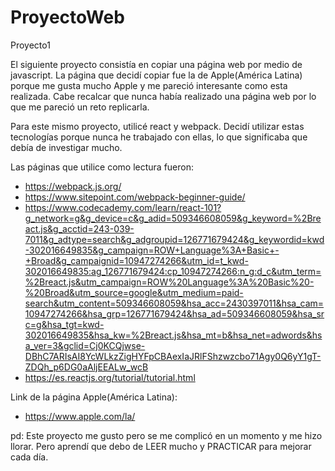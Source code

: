 # ProyectoWeb
Proyecto1

El siguiente proyecto consistía en copiar una página web por medio de javascript. La página que decidí copiar fue la de Apple(América Latina) porque me gusta mucho Apple y me pareció interesante como esta realizada. Cabe recalcar que nunca había realizado una página web por lo que me pareció un reto replicarla. 

Para este mismo proyecto, utilicé react y webpack. Decidí utilizar estas tecnologías porque nunca he trabajado con ellas, lo que significaba que debía de investigar mucho. 

Las páginas que utilice como lectura fueron: 
- https://webpack.js.org/
- https://www.sitepoint.com/webpack-beginner-guide/
- https://www.codecademy.com/learn/react-101?g_network=g&g_device=c&g_adid=509346608059&g_keyword=%2Breact.js&g_acctid=243-039-7011&g_adtype=search&g_adgroupid=126771679424&g_keywordid=kwd-302016649835&g_campaign=ROW+Language%3A+Basic+-+Broad&g_campaignid=10947274266&utm_id=t_kwd-302016649835:ag_126771679424:cp_10947274266:n_g:d_c&utm_term=%2Breact.js&utm_campaign=ROW%20Language%3A%20Basic%20-%20Broad&utm_source=google&utm_medium=paid-search&utm_content=509346608059&hsa_acc=2430397011&hsa_cam=10947274266&hsa_grp=126771679424&hsa_ad=509346608059&hsa_src=g&hsa_tgt=kwd-302016649835&hsa_kw=%2Breact.js&hsa_mt=b&hsa_net=adwords&hsa_ver=3&gclid=Cj0KCQjwse-DBhC7ARIsAI8YcWLkzZigHYFpCBAexIaJRlFShzwzcbo71Agy0Q6yY1gT-ZDQh_p6DG0aAljEEALw_wcB
- https://es.reactjs.org/tutorial/tutorial.html


Link de la página Apple(América Latina):
- https://www.apple.com/la/

pd: Este proyecto me gusto pero se me complicó en un momento y me hizo llorar. Pero aprendí que debo de LEER mucho y PRACTICAR para mejorar cada día. 
